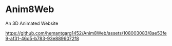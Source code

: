 # Anim8Web
An 3D Animated Website

https://github.com/hemantgarg1452/Anim8Web/assets/108003083/8ae53fe9-af31-46d5-b783-93e8896072f8
